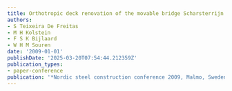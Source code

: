 ```yaml
---
title: Orthotropic deck renovation of the movable bridge Scharsterrijn
authors:
- S Teixeira De Freitas
- M H Kolstein
- F S K Bijlaard
- W H M Souren
date: '2009-01-01'
publishDate: '2025-03-20T07:54:44.212359Z'
publication_types:
- paper-conference
publication: '*Nordic steel construction conference 2009, Malmo, Sweden*'
---
```

